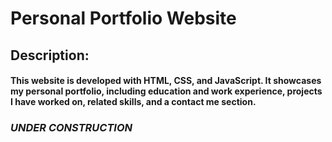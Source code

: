 # Personal Portfolio Website
## Description:
#### This website is developed with HTML, CSS, and JavaScript. It showcases my personal portfolio, including education and work experience, projects I have worked on, related skills, and a contact me section.
### *UNDER CONSTRUCTION*



